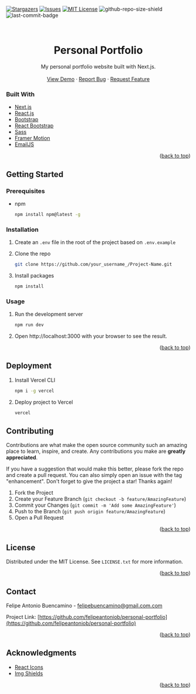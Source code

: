 <div id="top"></div>

<!-- PROJECT SHIELDS -->
<!--
*** I'm using markdown "reference style" links for readability.
*** Reference links are enclosed in brackets [ ] instead of parentheses ( ).
*** See the bottom of this document for the declaration of the reference variables
*** for contributors-url, forks-url, etc. This is an optional, concise syntax you may use.
*** https://www.markdownguide.org/basic-syntax/#reference-style-links
-->

[![Stargazers][stars-shield]][stars-url]
[![Issues][issues-shield]][issues-url]
[![MIT License][license-shield]][license-url]
![github-repo-size-shield]
![last-commit-badge]

<!-- PROJECT LOGO -->
<br />
<div align="center">

  <h1 align="center">Personal Portfolio</h1>

  <p align="center">
My personal portfolio website built with Next.js.
 <br />
  <br />
     <a href="felipebuencamino.vercel.app/">View Demo</a>
    ·
    <a href="https://github.com/felipeantoniob/personal-portfolio/issues">Report Bug</a>
    ·
    <a href="https://github.com/felipeantoniob/personal-portfolio/issues">Request Feature</a>
  </p>
</div>

### Built With

- [Next.js](https://nextjs.org/)
- [React.js](https://reactjs.org/)
- [Bootstrap](https://getbootstrap.com/)
- [React Bootstrap](https://react-bootstrap.github.io/)
- [Sass](https://sass-lang.com/)
- [Framer Motion](https://www.framer.com/motion/)
- [EmailJS](https://www.emailjs.com/)

<p align="right">(<a href="#top">back to top</a>)</p>

<!-- GETTING STARTED -->

## Getting Started

### Prerequisites

- npm

  ```sh
  npm install npm@latest -g
  ```

### Installation

1. Create an `.env` file in the root of the project based on `.env.example`

1. Clone the repo
   ```sh
   git clone https://github.com/your_username_/Project-Name.git
   ```
1. Install packages

   ```sh
   npm install
   ```

### Usage

1. Run the development server

   ```sh
   npm run dev
   ```

2. Open http://localhost:3000 with your browser to see the result.

<p align="right">(<a href="#top">back to top</a>)</p>

<!-- DEPLOYMENT -->

## Deployment

1. Install Vercel CLI

   ```sh
   npm i -g vercel
   ```

1. Deploy project to Vercel

   ```sh
   vercel
   ```

<!-- CONTRIBUTING -->

## Contributing

Contributions are what make the open source community such an amazing place to learn, inspire, and create. Any contributions you make are **greatly appreciated**.

If you have a suggestion that would make this better, please fork the repo and create a pull request. You can also simply open an issue with the tag "enhancement".
Don't forget to give the project a star! Thanks again!

1. Fork the Project
2. Create your Feature Branch (`git checkout -b feature/AmazingFeature`)
3. Commit your Changes (`git commit -m 'Add some AmazingFeature'`)
4. Push to the Branch (`git push origin feature/AmazingFeature`)
5. Open a Pull Request

<p align="right">(<a href="#top">back to top</a>)</p>

<!-- LICENSE -->

## License

Distributed under the MIT License. See `LICENSE.txt` for more information.

<p align="right">(<a href="#top">back to top</a>)</p>

<!-- CONTACT -->

## Contact

Felipe Antonio Buencamino - felipebuencamino@gmail.com.com

Project Link: [https://github.com/felipeantoniob/personal-portfolio](https://github.com/felipeantoniob/personal-portfolio)

<p align="right">(<a href="#top">back to top</a>)</p>

<!-- ACKNOWLEDGMENTS -->

## Acknowledgments

- [React Icons](https://react-icons.github.io/react-icons/search)
- [Img Shields](https://shields.io)

<p align="right">(<a href="#top">back to top</a>)</p>

<!-- MARKDOWN LINKS & IMAGES -->
<!-- https://www.markdownguide.org/basic-syntax/#reference-style-links -->

[stars-shield]: https://img.shields.io/github/stars/felipeantoniob/personal-portfolio.svg?style=for-the-badge
[stars-url]: https://github.com/felipeantoniob/personal-portfolio/stargazers
[issues-shield]: https://img.shields.io/github/issues/felipeantoniob/personal-portfolio.svg?style=for-the-badge
[issues-url]: https://github.com/felipeantoniob/personal-portfolio/issues
[license-shield]: https://img.shields.io/github/license/felipeantoniob/personal-portfolio?style=for-the-badge
[license-url]: https://github.com/felipeantoniob/personal-portfolio/blob/master/LICENSE.txt
[github-repo-size-shield]: https://img.shields.io/github/repo-size/felipeantoniob/personal-portfolio?style=for-the-badge
[last-commit-badge]: https://img.shields.io/github/last-commit/felipeantoniob/personal-portfolio?style=for-the-badge
[screenshot]: /public/images/personal_portfolio.webp
